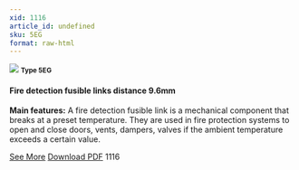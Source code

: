 ```yaml
---
xid: 1116
article_id: undefined
sku: 5EG
format: raw-html
---
```

 <img src="./1116/5EG.jpg" class="card-imgs mb-2">
 <small class="text-grey mb-2"><b>Type 5EG</b> </small>
 <h4>Fire detection fusible links
 distance 9.6mm</h4>
 <p><b>Main features:</b>  A fire detection fusible link is a mechanical component that breaks at a preset temperature.
 They are used in fire protection systems to open and close doors, vents, dampers, valves if the ambient temperature exceeds a certain value.</p>
 <div class="btns">
 <a href="../en/fire_detection_fusible-links-type-5eg.html" class="btn-red">See More</a>
 <a href="../en/pdf/9-2-3Average welding surface-Maximum permanent force-Maximum permanent load20130707.pdf " target="_blank" class="btn-red">Download PDF</a>
 <!-- <a href="http://www.ultimheat.com/cat9.html" target="_blank" class="access-link"> Access full catalogue <i class="fa fa-external-link" aria-hidden="true"></i> </a> -->
 <span class="number-btn">1116</span>
 </div>
 